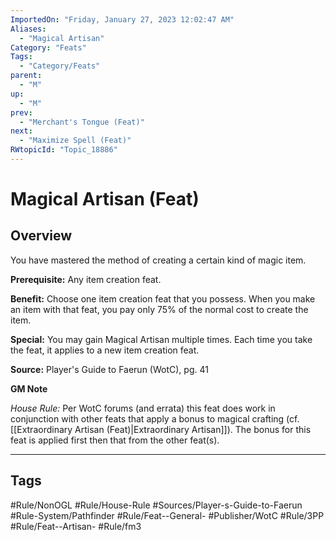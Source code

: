 ```yaml
---
ImportedOn: "Friday, January 27, 2023 12:02:47 AM"
Aliases:
  - "Magical Artisan"
Category: "Feats"
Tags:
  - "Category/Feats"
parent:
  - "M"
up:
  - "M"
prev:
  - "Merchant's Tongue (Feat)"
next:
  - "Maximize Spell (Feat)"
RWtopicId: "Topic_18886"
---
```

# Magical Artisan (Feat)
## Overview
You have mastered the method of creating a certain kind of magic item.

**Prerequisite:** Any item creation feat.

**Benefit:** Choose one item creation feat that you possess. When you make an item with that feat, you pay only 75% of the normal cost to create the item.

**Special:** You may gain Magical Artisan multiple times. Each time you take the feat, it applies to a new item creation feat.

**Source:** Player's Guide to Faerun (WotC), pg. 41

**GM Note**

*House Rule:* Per WotC forums (and errata) this feat does work in conjunction with other feats that apply a bonus to magical crafting (cf. [[Extraordinary Artisan (Feat)|Extraordinary Artisan]]). The bonus for this feat is applied first then that from the other feat(s).


---
## Tags
#Rule/NonOGL #Rule/House-Rule #Sources/Player-s-Guide-to-Faerun #Rule-System/Pathfinder #Rule/Feat--General- #Publisher/WotC #Rule/3PP #Rule/Feat--Artisan- #Rule/fm3

